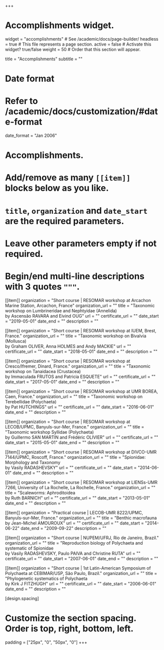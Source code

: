 +++
# Accomplishments widget.
widget = "accomplishments"  # See /academic/docs/page-builder/
headless = true  # This file represents a page section.
active = false  # Activate this widget? true/false
weight = 50  # Order that this section will appear.

title = "Accomplish&shy;ments"
subtitle = ""

# Date format
#   Refer to /academic/docs/customization/#date-format
date_format = "Jan 2006"

# Accomplishments.
#   Add/remove as many `[[item]]` blocks below as you like.
#   `title`, `organization` and `date_start` are the required parameters.
#   Leave other parameters empty if not required.
#   Begin/end multi-line descriptions with 3 quotes `"""`.

[[item]]
  organization = "Short course | RESOMAR workshop at Arcachon Marine Station, Arcachon, France"
  organization_url = ""
  title = "Taxonomic workshop on Lumbrineridae and Nephtyidae (Annelida) <br>by Ascensão RAVARA and Eivind OUG"
  url = ""
  certificate_url = ""
  date_start = "2019-05-01"
  date_end = ""
  description = ""

[[item]]
  organization = "Short course | RESOMAR workshop at IUEM, Brest, France."
  organization_url = ""
  title = "Taxonomic workshop on Bivalvia (Mollusca) <br>by Graham OLIVER, Anna HOLMES and Andy MACKIE"
  url = ""
  certificate_url = ""
  date_start = "2018-05-01"
  date_end = ""
  description = ""
  
[[item]]
  organization = "Short course | RESOMAR workshop at Cresco/Ifremer, Dinard, France."
  organization_url = ""
  title = "Taxonomic workshop on Tanaidacea (Crustacea) <br>by Immaculada FRUTOS and Patricia ESQUETE"
  url = ""
  certificate_url = ""
  date_start = "2017-05-01"
  date_end = ""
  description = ""

[[item]]
  organization = "Short course | RESOMAR workshop at UMR BOREA, Caen, France."
  organization_url = ""
  title = "Taxonomic workshop on Terebellidae (Polychaeta) <br>by Pat HUTCHINGS"
  url = ""
  certificate_url = ""
  date_start = "2016-06-01"
  date_end = ""
  description = ""

[[item]]
  organization = "Short course | RESOMAR workshop at LECOB/UPMC, Banyuls-sur-Mer, France."
  organization_url = ""
  title = "Taxonomic workshop Syllidae (Polychaeta) <br>by Guillermo SAN MARTIN and Frédéric OLIVIER"
  url = ""
  certificate_url = ""
  date_start = "2015-05-01"
  date_end = ""
  description = ""

[[item]]
  organization = "Short course | RESOMAR workshop at DIVCO-UMR 7144/UPMC, Roscoff, France."
  organization_url = ""
  title = "Spionidae: Morphology and Taxonomy <br>by Vasily RADASHEVSKY"
  url = ""
  certificate_url = ""
  date_start = "2014-06-01"
  date_end = ""
  description = ""

[[item]]
  organization = "Short course | RESOMAR workshop at LIENSs-UMR 7266, University of La Rochelle, La Rochelle, France."
  organization_url = ""
  title = "Scaleworms: Aphroditoidea <br>by Ruth BARNICH"
  url = ""
  certificate_url = ""
  date_start = "2013-05-01"
  date_end = ""
  description = ""
  
 [[item]]
  organization = "Practical course | LECOB-UMR 8222/UPMC, Banyuls-sur-Mer, France."
  organization_url = ""
  title = "Benthic macrofauna <br>by Jean-Michel AMOUROUX"
  url = ""
  certificate_url = ""
  date_start = "2014-06-22"
  date_end = "2009-09-22"
  description = ""

 [[item]]
  organization = "Short course | NUPEM/UFRJ, Rio de Janeiro, Brazil."
  organization_url = ""
  title = "Reproduction biology of Polychaeta and systematic of Spionidae <br>by Vasily RADASHEVSKY, Paulo PAIVA and Christine RUTA"
  url = ""
  certificate_url = ""
  date_start = "2007-06-01"
  date_end = ""
  description = ""

  [[item]]
  organization = "Short course | 1st Latin-American Symposium of Polychaeta at CEBIMAR/USP, São Paulo, Brazil."
  organization_url = ""
  title = "Phylogenetic systematics of Polychaeta <br>by Kirk J FITZHUGH"
  url = ""
  certificate_url = ""
  date_start = "2006-06-01"
  date_end = ""
  description = ""
 
[design.spacing]
 # Customize the section spacing. Order is top, right, bottom, left.
  padding = ["25px", "0", "50px", "0"]
+++
